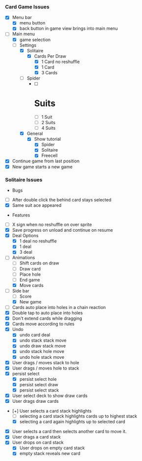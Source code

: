 ### Card Game Issues

- [x] Menu bar
  -  [x] menu button
  -  [x] back button in game view brings into main menu
- [ ] Main menu
   - [x] game selection
   - [ ] Settings
     - [x] Solitaire
       - [x] Cards Per Draw
            - [x] 1 Card no reshuffle
            - [x] 1 Card
            - [x] 3 Cards
     - [ ] Spider
       - [ ] # Suits
         - [ ] 1 Suit
         - [ ] 2 Suits
         - [ ] 4 Suits
     - [x] General
       - [x] Show tutorial
         - [x] Spider
         - [x] Solitaire
         - [x] Freecell
- [x] Continue game from last position
- [x] New game starts a new game

### Solitaire Issues
* Bugs
- [ ] After double click the behind card stays selected
- [x] Same suit ace appeared

* Features
- [ ] X sign when no reshuffle on over sprite
- [x] Save progress on unload and continue on resume
- [x] Deal Options
  - [x] 1 deal no reshuffle
  - [x] 1 deal 
  - [x] 3 deal
- [ ] Animations
  - [ ] Shift cards on draw
  - [ ] Draw card
  - [ ] Place hole
  - [ ] End game
  - [x] Move cards
- [ ] Side bar
  - [ ] Score
  - [x] New game
- [ ] Cards auto place into holes in a chain reaction
- [x] Double tap to auto place into holes
- [x] Don't extend cards while dragging
- [x] Cards move according to rules
- [x] Undo
   - [x] undo card deal
   - [x] undo stack stack move
   - [x] undo draw stack move
   - [x] undo stack hole move
   - [x] undo hole stack move
- [x] User drags / moves stack to hole
- [x] User drags / moves hole to stack
- [x] persist select
  - [x] persist select hole
  - [x] persist select draw
  - [x] persist select stack
- [x] User select deck to show draw cards
- [x] User drags draw cards
- [+] User selects a card stack highlights
  - [ ] selecting a card stack highlights cards up to highest stack
  - [x] selecting a card  again highlights up to selected card
- [x] User selects a card then selects another card to move it.
- [x] User drags a card stack
- [x] User drops on card stack
  - [x] User drops on empty card stack
  - [x] empty stack reveals new card
